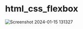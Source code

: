﻿# html_css_flexbox
![Screenshot 2024-01-15 131327](https://github.com/emmanuel-mwendwa/html_css_flexbox/assets/82759762/42aed876-9f83-45a1-8baa-6415dd311f8c)

